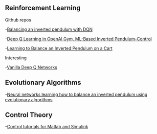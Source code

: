 ## Reinforcement Learning

Github repos

-[Balancing an inverted pendulum with DQN](https://github.com/yotamish/Balancing-an-inverted-pendulum-with-DQN)

-[Deep Q Learning in OpenAI Gym, ML-Based Inverted Pendulum-Control](https://github.com/WilliamJacobs0/ML-Based-Inverted-Pendulum-Control)

-[Learning to Balance an Inverted Pendulum on a Cart](https://github.com/mohsen-imani/Balancing-an-Inverted-Pendulum)

Interesting

-[Vanilla Deep Q Networks](https://towardsdatascience.com/dqn-part-1-vanilla-deep-q-networks-6eb4a00febfb)

## Evolutionary Algorithms

-[Neural networks learning how to balance an inverted pendulum using evolutionary algorithms](https://github.com/e-dorigatti/inverted-pendulum)

## Control Theory
-[Control tutorials for Matlab and Simulink](http://ctms.engin.umich.edu/CTMS/index.php?example=Introduction&section=SystemModeling)
